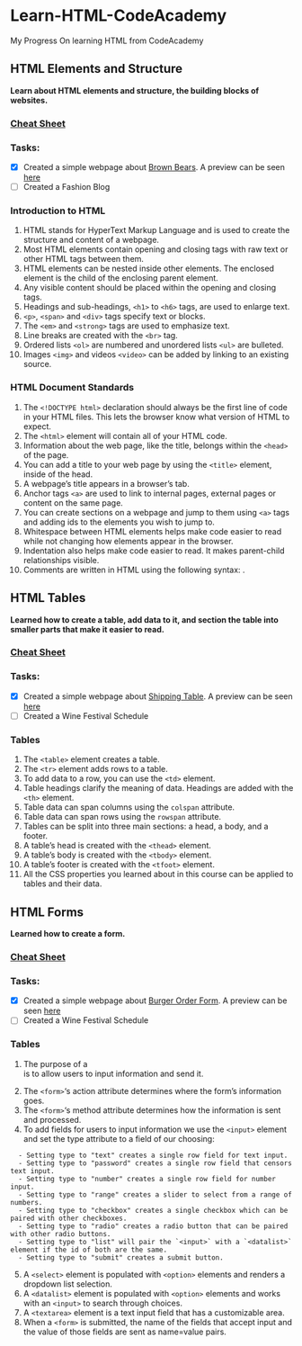 # ****Learn-HTML-CodeAcademy****
My Progress On learning HTML from CodeAcademy


## HTML Elements and Structure
__Learn about HTML elements and structure, the building blocks of websites.__

  ### [Cheat Sheet](https://www.codecademy.com/learn/learn-html/modules/learn-html-elements/cheatsheet)
  
  ### Tasks:
  - [x] Created a simple webpage about [Brown Bears](https://github.com/kai-ion/Learn-HTML-CodeAcademy/tree/master/Brown%20Bears). 
  A preview can be seen [here](https://htmlpreview.github.io/?https://github.com/kai-ion/Learn-HTML-CodeAcademy/blob/master/Brown%20Bears/index.html)
  - [ ] Created a Fashion Blog

  ### Introduction to HTML
  1.	HTML stands for HyperText Markup Language and is used to create the structure and content of a webpage.
  2.	Most HTML elements contain opening and closing tags with raw text or other HTML tags between them.
  3.	HTML elements can be nested inside other elements. The enclosed element is the child of the enclosing parent element.
  4.	Any visible content should be placed within the opening and closing <body> tags.
  5.	Headings and sub-headings, ``<h1>`` to ``<h6>`` tags, are used to enlarge text.
  6.	``<p>``, ``<span>`` and ``<div>`` tags specify text or blocks.
  7.	The ``<em>`` and ``<strong>`` tags are used to emphasize text.
  8.	Line breaks are created with the ``<br>`` tag.
  9.	Ordered lists ``<ol>`` are numbered and unordered lists ``<ul>`` are bulleted.
  10.	Images ``<img>`` and videos ``<video>`` can be added by linking to an existing source.
  
  ### HTML Document Standards
  1.	The ``<!DOCTYPE html>`` declaration should always be the first line of code in your HTML files. This lets the browser know what version of HTML to expect.
  2.	The ``<html>`` element will contain all of your HTML code.
  3.	Information about the web page, like the title, belongs within the ``<head>`` of the page.
  4.	You can add a title to your web page by using the ``<title>`` element, inside of the head.
  5.	A webpage’s title appears in a browser’s tab.
  6.	Anchor tags ``<a>`` are used to link to internal pages, external pages or content on the same page.
  7.	You can create sections on a webpage and jump to them using ``<a>`` tags and adding ids to the elements you wish to jump to.
  8.	Whitespace between HTML elements helps make code easier to read while not changing how elements appear in the browser.
  9.	Indentation also helps make code easier to read. It makes parent-child relationships visible.
  10.	Comments are written in HTML using the following syntax: <!-- comment -->.
 
  
  
## HTML Tables
__Learned how to create a table, add data to it, and section the table into smaller parts that make it easier to read.__

  ### [Cheat Sheet](https://www.codecademy.com/learn/learn-html/modules/learn-html-tables/cheatsheet)
  
  ### Tasks:
  - [x] Created a simple webpage about [Shipping Table](https://github.com/kai-ion/Learn-HTML-CodeAcademy/tree/master/Shipping%20Table). 
  A preview can be seen [here](https://htmlpreview.github.io/?https://github.com/kai-ion/Learn-HTML-CodeAcademy/blob/master/Shipping%20Table/index.html)
  - [ ] Created a Wine Festival Schedule

  ### Tables
  1.	The ``<table>`` element creates a table.
  2.	The ``<tr>`` element adds rows to a table.
  3.	To add data to a row, you can use the ``<td>`` element.
  4.	Table headings clarify the meaning of data. Headings are added with the ``<th>`` element.
  5.	Table data can span columns using the ``colspan`` attribute.
  6.	Table data can span rows using the ``rowspan`` attribute.
  7.	Tables can be split into three main sections: a head, a body, and a footer.
  8.	A table’s head is created with the ``<thead>`` element.
  9.	A table’s body is created with the ``<tbody>`` element.
  10.	A table’s footer is created with the ``<tfoot>`` element.
  11.	All the CSS properties you learned about in this course can be applied to tables and their data.

  

## HTML Forms
__Learned how to create a form.__

  ### [Cheat Sheet](https://www.codecademy.com/learn/learn-html/modules/learn-html-forms/cheatsheet)
  
  ### Tasks:
  - [x] Created a simple webpage about [Burger Order Form](https://github.com/kai-ion/Learn-HTML-CodeAcademy/tree/master/Burger%20Order%20Form). 
  A preview can be seen [here](https://htmlpreview.github.io/?https://github.com/kai-ion/Learn-HTML-CodeAcademy/blob/master/Burger%20Order%20Form/index.html)
  - [ ] Created a Wine Festival Schedule

  ### Tables
  1.	The purpose of a <form> is to allow users to input information and send it.
  2.	The `<form>`‘s action attribute determines where the form’s information goes.
  3.	The `<form>`‘s method attribute determines how the information is sent and processed.
  4.	To add fields for users to input information we use the `<input>` element and set the type attribute to a field of our choosing:
  
      - Setting type to "text" creates a single row field for text input.
      -	Setting type to "password" creates a single row field that censors text input.
      -	Setting type to "number" creates a single row field for number input.
      -	Setting type to "range" creates a slider to select from a range of numbers.
      -	Setting type to "checkbox" creates a single checkbox which can be paired with other checkboxes.
      -	Setting type to "radio" creates a radio button that can be paired with other radio buttons.
      -	Setting type to "list" will pair the `<input>` with a `<datalist>` element if the id of both are the same.
      -	Setting type to "submit" creates a submit button.
  5.	A `<select>` element is populated with `<option>` elements and renders a dropdown list selection.
  6.	A `<datalist>` element is populated with `<option>` elements and works with an `<input>` to search through choices.
  7.	A `<textarea>` element is a text input field that has a customizable area.
  8.	When a `<form>` is submitted, the name of the fields that accept input and the value of those fields are sent as name=value pairs.


